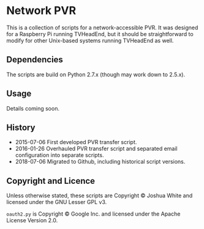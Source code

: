 # Network PVR
This is a collection of scripts for a network-accessible PVR. It was designed for a Raspberry Pi running TVHeadEnd, but it should be straightforward to modify for other Unix-based systems running TVHeadEnd as well.

## Dependencies

The scripts are build on Python 2.7.x (though may work down to 2.5.x).

## Usage

Details coming soon.

## History

* 2015-07-06 First developed PVR transfer script.
* 2016-01-26 Overhauled PVR transfer script and separated email configuration into separate scripts.
* 2018-07-06 Migrated to Github, including historical script versions.

## Copyright and Licence

Unless otherwise stated, these scripts are Copyright © Joshua White and licensed under the GNU Lesser GPL v3.

`oauth2.py` is Copyright © Google Inc. and licensed under the Apache License Version 2.0.